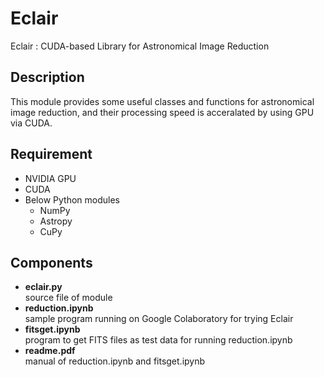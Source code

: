 Eclair
======

Eclair : CUDA-based Library for Astronomical Image Reduction

## Description
This module provides some useful classes and functions
for astronomical image reduction, 
and their processing speed is acceralated by using GPU via CUDA.

## Requirement
* NVIDIA GPU
* CUDA
* Below Python modules
  * NumPy
  * Astropy
  * CuPy

## Components
* **eclair.py**  
    source file of module
* **reduction.ipynb**  
    sample program running on Google Colaboratory for trying Eclair
* **fitsget.ipynb**  
    program to get FITS files as test data for running reduction.ipynb
* **readme.pdf**  
    manual of reduction.ipynb and fitsget.ipynb
